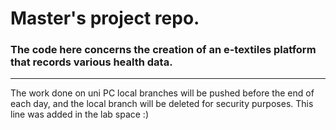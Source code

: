 ﻿# Master's project repo.
### The code here concerns the creation of an e-textiles platform that records various health data.

---

The work done on uni PC local branches will be pushed before the end of each day, and the local branch will be deleted for security purposes.
This line was added in the lab space :)